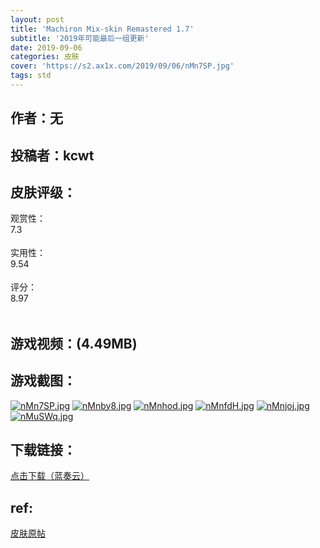 ```yaml
---
layout: post
title: 'Machiron Mix-skin Remastered 1.7'
subtitle: '2019年可能最后一组更新'
date: 2019-09-06
categories: 皮肤
cover: 'https://s2.ax1x.com/2019/09/06/nMn7SP.jpg'
tags: std
---
```


## 作者：无

## 投稿者：kcwt

## 皮肤评级：

<section class="progress-b">
    <div>观赏性：
    </div>
<div class="progress" style="height: 35px;">
    <div class="progress-bar progress-bar-success progress-bar-striped active" style="width:73%;"> 
        <div class="progress-value">7.3</div> 
    </div>
</div>
</section>
<section class="progress-b">
    <div>实用性：
    </div>
<div class="progress" style="height: 35px;">
    <div class="progress-bar progress-bar-success progress-bar-striped active" style="width:95.4%;"> 
        <div class="progress-value">9.54</div> 
    </div>
</div>
</section>
<section class="progress-b">
    <div>评分：
    </div>
<div class="progress" style="height: 35px;">
    <div class="progress-bar progress-bar-success progress-bar-striped active" style="width:89.7%;"> 
        <div class="progress-value">8.97</div> 
    </div>
</div>
</section>
 
## 游戏视频：(4.49MB)

<div id="dplayer" width="100%" height="100%"></div>
<script src="../../../assets/js/DPlayer.min.js"></script>
<script>
const dp = new DPlayer({
    container: document.getElementById('dplayer'),
    screenshot: false,
    video: {
        url: 'https://soloopooo.gitee.io/video/Machiron.mp4',
        pic: '',
        thumbnails: '../../../../thumb/Machiron.mp4.jpg',
    }
    // subtitle: {
    //     url: 'webvtt.vtt'
    // },
    // danmaku: {
    //     id: 'demo',
    //     api: 'https://api.prprpr.me/dplayer/'
    // }
});
</script>


## 游戏截图：

[![nMn7SP.jpg](https://s2.ax1x.com/2019/09/06/nMn7SP.jpg)](https://imgchr.com/i/nMn7SP)
[![nMnby8.jpg](https://s2.ax1x.com/2019/09/06/nMnby8.jpg)](https://imgchr.com/i/nMnby8)
[![nMnhod.jpg](https://s2.ax1x.com/2019/09/06/nMnhod.jpg)](https://imgchr.com/i/nMnhod)
[![nMnfdH.jpg](https://s2.ax1x.com/2019/09/06/nMnfdH.jpg)](https://imgchr.com/i/nMnfdH)
[![nMnjoj.jpg](https://s2.ax1x.com/2019/09/06/nMnjoj.jpg)](https://imgchr.com/i/nMnjoj)
[![nMuSWq.jpg](https://s2.ax1x.com/2019/09/06/nMuSWq.jpg)](https://imgchr.com/i/nMuSWq)


## 下载链接：

[点击下载（蓝奏云）](https://www.lanzous.com/i61v3xe)


## ref:

[皮肤原帖](https://www.reddit.com/r/OsuSkins/comments/cr705f/simplified_skin_by_me_3/)
